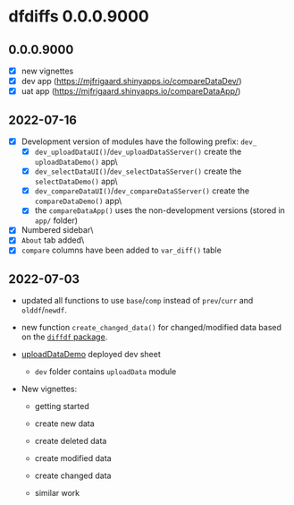 # dfdiffs 0.0.0.9000



## 0.0.0.9000

-   [x] new vignettes
-   [x] dev app (<https://mjfrigaard.shinyapps.io/compareDataDev/>)
-   [x] uat app (<https://mjfrigaard.shinyapps.io/compareDataApp/>)

## 2022-07-16

-   [x] Development version of modules have the following prefix: `dev_`
    -   [x] `dev_uploadDataUI()`/`dev_uploadDataSServer()` create the
        `uploadDataDemo()` app\
    -   [x] `dev_selectDataUI()`/`dev_selectDataSServer()` create the
        `selectDataDemo()` app\
    -   [x] `dev_compareDataUI()`/`dev_compareDataSServer()` create the
        `compareDataDemo()` app\
    -   [x] the `compareDataApp()` uses the non-development versions
        (stored in `app/` folder)
-   [x] Numbered sidebar\
-   [x] `About` tab added\
-   [x] `compare` columns have been added to `var_diff()` table

## 2022-07-03

-   updated all functions to use `base`/`comp` instead of `prev`/`curr`
    and `olddf`/`newdf`.

-   new function `create_changed_data()` for changed/modified data based
    on the [`diffdf`
    package](https://gowerc.github.io/diffdf/reference/diffdf.html).

-   [uploadDataDemo](https://mjfrigaard.shinyapps.io/selectDataDemo-dev/)
    deployed dev sheet

    -   `dev` folder contains `uploadData` module

-   New vignettes:

    -   getting started

    -   create new data

    -   create deleted data

    -   create modified data

    -   create changed data

    -   similar work
